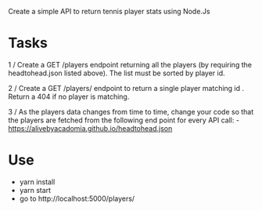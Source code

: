 Create a simple API to return tennis player stats using Node.Js


# Tasks

1 / Create a GET /players endpoint returning all the players (by requiring the headtohead.json listed
above). The list must be sorted by player id.

2 / Create a GET /players/<id> endpoint to return a single player matching id <id>. Return a 404 if no
player is matching.

3 / As the players data changes from time to time, change your code so that the players are fetched
from the following end point for every API call:
    - https://alivebyacadomia.github.io/headtohead.json

# Use
- yarn install
- yarn start
- go to http://localhost:5000/players/
